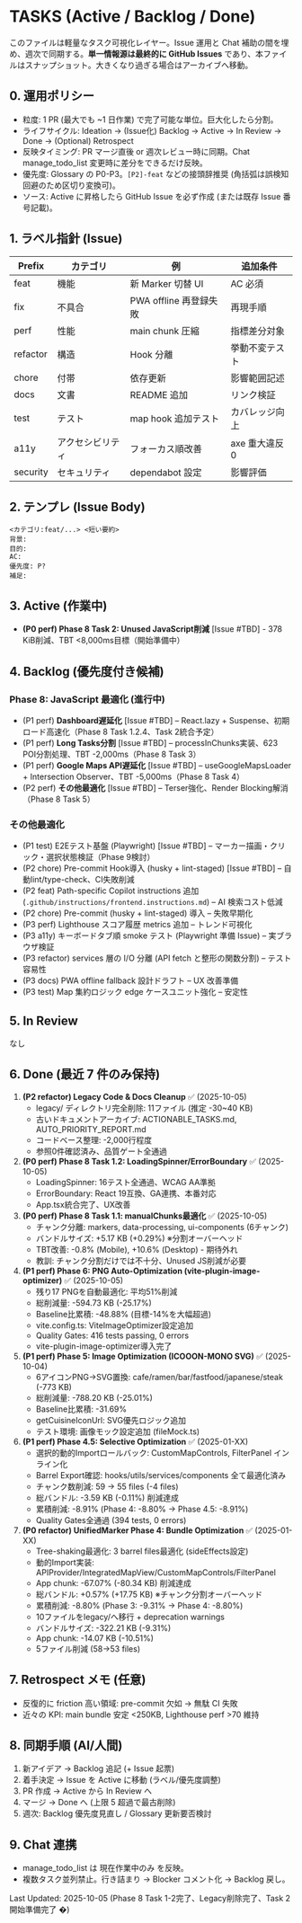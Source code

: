 # TASKS (Active / Backlog / Done)

このファイルは軽量なタスク可視化レイヤー。Issue 運用と Chat 補助の間を埋め、週次で同期する。**単一情報源は最終的に GitHub Issues** であり、本ファイルはスナップショット。大きくなり過ぎる場合はアーカイブへ移動。

## 0. 運用ポリシー

- 粒度: 1 PR (最大でも ~1 日作業) で完了可能な単位。巨大化したら分割。
- ライフサイクル: Ideation → (Issue化) Backlog → Active → In Review → Done → (Optional) Retrospect
- 反映タイミング: PR マージ直後 or 週次レビュー時に同期。Chat manage_todo_list 変更時に差分をできるだけ反映。
- 優先度: Glossary の P0-P3。`[P2]-feat` などの接頭辞推奨 (角括弧は誤検知回避のため区切り変換可)。
- ソース: Active に昇格したら GitHub Issue を必ず作成 (または既存 Issue 番号記載)。

## 1. ラベル指針 (Issue)

| Prefix   | カテゴリ         | 例                     | 追加条件       |
| -------- | ---------------- | ---------------------- | -------------- |
| feat     | 機能             | 新 Marker 切替 UI      | AC 必須        |
| fix      | 不具合           | PWA offline 再登録失敗 | 再現手順       |
| perf     | 性能             | main chunk 圧縮        | 指標差分対象   |
| refactor | 構造             | Hook 分離              | 挙動不変テスト |
| chore    | 付帯             | 依存更新               | 影響範囲記述   |
| docs     | 文書             | README 追加            | リンク検証     |
| test     | テスト           | map hook 追加テスト    | カバレッジ向上 |
| a11y     | アクセシビリティ | フォーカス順改善       | axe 重大違反 0 |
| security | セキュリティ     | dependabot 設定        | 影響評価       |

## 2. テンプレ (Issue Body)

```
<カテゴリ:feat/...> <短い要約>
背景:
目的:
AC:
優先度: P?
補足:
```

## 3. Active (作業中)

- **(P0 perf) Phase 8 Task 2: Unused JavaScript削減** [Issue #TBD] - 378 KiB削減、TBT <8,000ms目標（開始準備中）

## 4. Backlog (優先度付き候補)

### Phase 8: JavaScript 最適化 (進行中)

- (P1 perf) **Dashboard遅延化** [Issue #TBD] – React.lazy + Suspense、初期ロード高速化（Phase 8 Task 1.2.4、Task 2統合予定）
- (P1 perf) **Long Tasks分割** [Issue #TBD] – processInChunks実装、623 POI分割処理、TBT -2,000ms（Phase 8 Task 3）
- (P1 perf) **Google Maps API遅延化** [Issue #TBD] – useGoogleMapsLoader + Intersection Observer、TBT -5,000ms（Phase 8 Task 4）
- (P2 perf) **その他最適化** [Issue #TBD] – Terser強化、Render Blocking解消（Phase 8 Task 5）

### その他最適化

- (P1 test) E2Eテスト基盤 (Playwright) [Issue #TBD] – マーカー描画・クリック・選択状態検証（Phase 9検討）
- (P2 chore) Pre-commit Hook導入 (husky + lint-staged) [Issue #TBD] – 自動lint/type-check、CI失敗削減
- (P2 feat) Path-specific Copilot instructions 追加 (`.github/instructions/frontend.instructions.md`) – AI 検索コスト低減
- (P2 chore) Pre-commit (husky + lint-staged) 導入 – 失敗早期化
- (P3 perf) Lighthouse スコア履歴 metrics 追加 – トレンド可視化
- (P3 a11y) キーボードタブ順 smoke テスト (Playwright 準備 Issue) – 実ブラウザ検証
- (P3 refactor) services 層の I/O 分離 (API fetch と整形の関数分割) – テスト容易性
- (P3 docs) PWA offline fallback 設計ドラフト – UX 改善準備
- (P3 test) Map 集約ロジック edge ケースユニット強化 – 安定性

## 5. In Review

なし

## 6. Done (最近 7 件のみ保持)

1. **(P2 refactor) Legacy Code & Docs Cleanup** ✅ (2025-10-05)
   - legacy/ ディレクトリ完全削除: 11ファイル (推定 -30~40 KB)
   - 古いドキュメントアーカイブ: ACTIONABLE_TASKS.md, AUTO_PRIORITY_REPORT.md
   - コードベース整理: -2,000行程度
   - 参照0件確認済み、品質ゲート全通過
2. **(P0 perf) Phase 8 Task 1.2: LoadingSpinner/ErrorBoundary** ✅ (2025-10-05)
   - LoadingSpinner: 16テスト全通過、WCAG AA準拠
   - ErrorBoundary: React 19互換、GA連携、本番対応
   - App.tsx統合完了、UX改善
3. **(P0 perf) Phase 8 Task 1.1: manualChunks最適化** ✅ (2025-10-05)
   - チャンク分離: markers, data-processing, ui-components (6チャンク)
   - バンドルサイズ: +5.17 KB (+0.29%) ※分割オーバーヘッド
   - TBT改善: -0.8% (Mobile), +10.6% (Desktop) - 期待外れ
   - 教訓: チャンク分割だけでは不十分、Unused JS削減が必要
4. **(P1 perf) Phase 6: PNG Auto-Optimization (vite-plugin-image-optimizer)** ✅ (2025-10-05)
   - 残り17 PNGを自動最適化: 平均51%削減
   - 総削減量: -594.73 KB (-25.17%)
   - Baseline比累積: -48.88% (目標-14%を大幅超過)
   - vite.config.ts: ViteImageOptimizer設定追加
   - Quality Gates: 416 tests passing, 0 errors
   - vite-plugin-image-optimizer導入完了
5. **(P1 perf) Phase 5: Image Optimization (ICOOON-MONO SVG)** ✅ (2025-10-04)
   - 6アイコンPNG→SVG置換: cafe/ramen/bar/fastfood/japanese/steak (-773 KB)
   - 総削減量: -788.20 KB (-25.01%)
   - Baseline比累積: -31.69%
   - getCuisineIconUrl: SVG優先ロジック追加
   - テスト環境: 画像モック設定追加 (fileMock.ts)
6. **(P1 perf) Phase 4.5: Selective Optimization** ✅ (2025-01-XX)
   - 選択的動的Importロールバック: CustomMapControls, FilterPanel インライン化
   - Barrel Export確認: hooks/utils/services/components 全て最適化済み
   - チャンク数削減: 59 → 55 files (-4 files)
   - 総バンドル: -3.59 KB (-0.11%) 削減達成
   - 累積削減: -8.91% (Phase 4: -8.80% → Phase 4.5: -8.91%)
   - Quality Gates全通過 (394 tests, 0 errors)
7. **(P0 refactor) UnifiedMarker Phase 4: Bundle Optimization** ✅ (2025-01-XX)
   - Tree-shaking最適化: 3 barrel files最適化 (sideEffects設定)
   - 動的Import実装: APIProvider/IntegratedMapView/CustomMapControls/FilterPanel
   - App chunk: -67.07% (-80.34 KB) 削減達成
   - 総バンドル: +0.57% (+17.75 KB) ※チャンク分割オーバーヘッド
   - 累積削減: -8.80% (Phase 3: -9.31% → Phase 4: -8.80%)
   - 10ファイルをlegacy/へ移行 + deprecation warnings
   - バンドルサイズ: -322.21 KB (-9.31%)
   - App chunk: -14.07 KB (-10.51%)
   - 5ファイル削減 (58→53 files)

## 7. Retrospect メモ (任意)

- 反復的に friction 高い領域: pre-commit 欠如 → 無駄 CI 失敗
- 近々の KPI: main bundle 安定 <250KB, Lighthouse perf >70 維持

## 8. 同期手順 (AI/人間)

1. 新アイデア → Backlog 追記 (+ Issue 起票)
2. 着手決定 → Issue を Active に移動 (ラベル/優先度調整)
3. PR 作成 → Active から In Review へ
4. マージ → Done へ (上限 5 超過で最古削除)
5. 週次: Backlog 優先度見直し / Glossary 更新要否検討

## 9. Chat 連携

- manage_todo_list は 現在作業中のみ を反映。
- 複数タスク並列禁止。行き詰まり → Blocker コメント化 → Backlog 戻し。

Last Updated: 2025-10-05 (Phase 8 Task 1-2完了、Legacy削除完了、Task 2開始準備完了 �)
